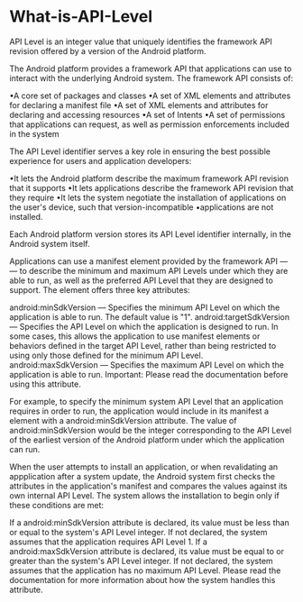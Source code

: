 # What-is-API-Level
API Level is an integer value that uniquely identifies the framework API revision offered by a version of the Android platform.

The Android platform provides a framework API that applications 
can use to interact with the underlying Android system. 
The framework API consists of:

•A core set of packages and classes
•A set of XML elements and attributes for declaring a manifest file
•A set of XML elements and attributes for declaring and accessing resources
•A set of Intents
•A set of permissions that applications can request, as well as permission enforcements included in the system


The API Level identifier serves a key role in ensuring the best possible experience for users and application developers:

•It lets the Android platform describe the maximum framework API revision that it supports
•It lets applications describe the framework API revision that they require
•It lets the system negotiate the installation of applications on the user's device, such that version-incompatible •applications are not installed.


Each Android platform version stores its API Level identifier internally, in the Android system itself.

Applications can use a manifest element provided by the framework API — <uses-sdk> — to describe the minimum and maximum API Levels under which they are able to run, as well as the preferred API Level that they are designed to support. The element offers three key attributes:

android:minSdkVersion — Specifies the minimum API Level on which the application is able to run. The default value is "1".
android:targetSdkVersion — Specifies the API Level on which the application is designed to run. In some cases, this allows the application to use manifest elements or behaviors defined in the target API Level, rather than being restricted to using only those defined for the minimum API Level.
android:maxSdkVersion — Specifies the maximum API Level on which the application is able to run. Important: Please read the <uses-sdk> documentation before using this attribute.


For example, to specify the minimum system API Level that an application requires in order to run, the application would include in its manifest a <uses-sdk> element with a android:minSdkVersion attribute. The value of android:minSdkVersion would be the integer corresponding to the API Level of the earliest version of the Android platform under which the application can run.

When the user attempts to install an application, or when revalidating an appplication after a system update, the Android system first checks the <uses-sdk> attributes in the application's manifest and compares the values against its own internal API Level. The system allows the installation to begin only if these conditions are met:

If a android:minSdkVersion attribute is declared, its value must be less than or equal to the system's API Level integer. If not declared, the system assumes that the application requires API Level 1.
If a android:maxSdkVersion attribute is declared, its value must be equal to or greater than the system's API Level integer. If not declared, the system assumes that the application has no maximum API Level. Please read the <uses-sdk> documentation for more information about how the system handles this attribute.


